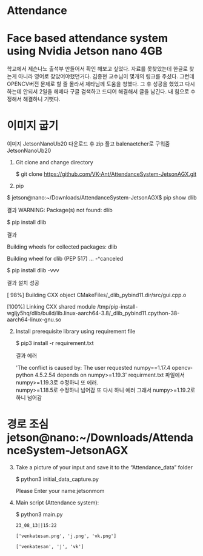 # Attendance
# Face based attendance system using Nvidia Jetson nano 4GB
학교에서 제슨나노 출석부 만들어서 확인 해보고 싶었다.
자료를 못찾았는데 한글로 찾는게 아니라 영어로 찾았어야했던거다.
김종현 교수님이 몇개의 링크를 주셨다.
그런데 OPENCV버전 문제로 할 줄 몰라서 제타님께 도움을 청했다. 
그 후 성공을 했었고 다시 하는데 안되서 2일을 헤메다 구글 검색하고 드디어 해결해서 글을 남긴다.
내 힘으로 수정해서 해결하니 기뻣다.

#  이미지 굽기
이미지 JetsonNanoUb20 다운로드 후 zip 풀고 balenaetcher로 구워줌JetsonNanoUb20

1. Git clone and change directory
  
   $ git clone https://github.com/VK-Ant/AttendanceSystem-JetsonAGX.git

2. pip
   
$ jetson@nano:~/Downloads/AttendanceSystem-JetsonAGX$ pip show dlib  

   결과 WARNING: Package(s) not found: dlib

$ pip install dlib 

  결과
  
  Building wheels for collected packages: dlib
  
  Building wheel for dlib (PEP 517) ... -^canceled
  
$ pip install dlib -vvv 

결과 설치 성공 

[ 98%] Building CXX object CMakeFiles/_dlib_pybind11.dir/src/gui.cpp.o

  [100%] Linking CXX shared module /tmp/pip-install-wgljy5hq/dlib/build/lib.linux-aarch64-3.8/_dlib_pybind11.cpython-38-aarch64-linux-gnu.so
  
2. Install prerequisite library using requirement file
   
   $ pip3 install -r requirement.txt
   
     결과 에러
   
      'The conflict is caused by:
	The user requested numpy==1.17.4
	opencv-python 4.5.2.54 depends on numpy>=1.19.3'
     requirment.txt 파일에서  numpy>=1.19.3로 수정하니 또 에러.  
     numpy>=1.18.5로 수정하니 넘어감
     또 다시 하니 에러 그래서 numpy>=1.19.2로 하니 넘어감

  # 경로 조심 jetson@nano:~/Downloads/AttendanceSystem-JetsonAGX

  3. Take a picture of your input and save it to the “Attendance_data” folder
     
     $ python3 initial_data_capture.py
     
       Please Enter your name:jetsonmom
     
     
5. Main script (Attendance system):
   
   $ python3 main.py
   
       23_08_13||15:22
   
       ['venkatesan.png', 'j.png', 'vk.png']
   
       ['venkatesan', 'j', 'vk']



